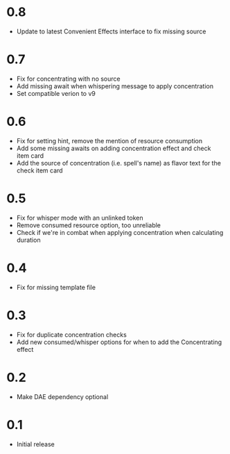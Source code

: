 # 0.8

- Update to latest Convenient Effects interface to fix missing source

# 0.7

- Fix for concentrating with no source
- Add missing await when whispering message to apply concentration
- Set compatible verion to v9

# 0.6

- Fix for setting hint, remove the mention of resource consumption
- Add some missing awaits on adding concentration effect and check item card
- Add the source of concentration (i.e. spell's name) as flavor text for the check item card

# 0.5

- Fix for whisper mode with an unlinked token
- Remove consumed resource option, too unreliable
- Check if we're in combat when applying concentration when calculating duration

# 0.4

- Fix for missing template file

# 0.3

- Fix for duplicate concentration checks
- Add new consumed/whisper options for when to add the Concentrating effect

# 0.2

- Make DAE dependency optional

# 0.1

- Initial release
